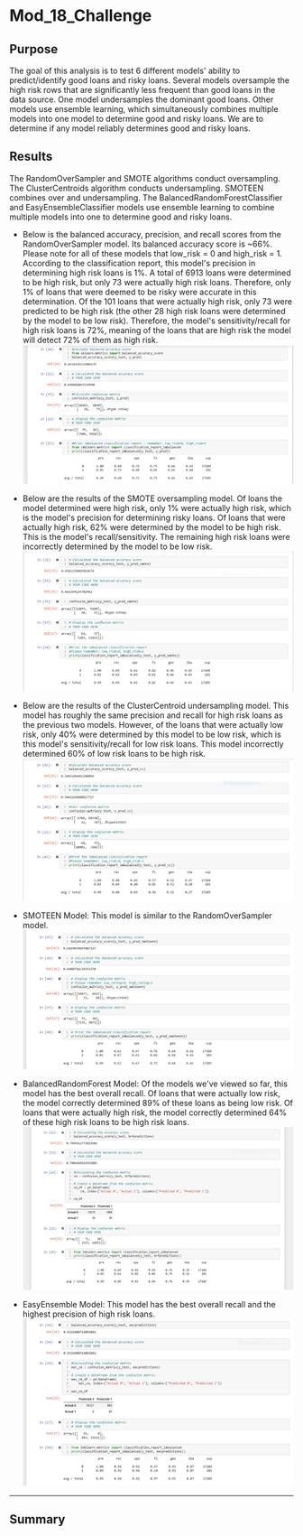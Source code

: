 # Mod_18_Challenge
## Purpose
The goal of this analysis is to test 6 different models' ability to predict/identify good loans and risky loans. Several models oversample the high risk rows that are significantly less frequent than good loans in the data source. One model undersamples the dominant good loans. Other models use ensemble learning, which simultaneously combines multiple models into one model to determine good and risky loans. We are to determine if any model reliably determines good and risky loans. 

## Results
The RandomOverSampler and SMOTE algorithms conduct oversampling. The ClusterCentroids algorithm conducts undersampling. SMOTEEN combines over and undersampling. The BalancedRandomForestClassifier and EasyEnsembleClassifier models use ensemble learning to combine multiple models into one to determine good and risky loans.

 * Below is the balanced accuracy, precision, and recall scores from the RandomOverSampler model. Its balanced accuracy score is ~66%. Please note for all of these models that low_risk = 0 and high_risk = 1. According to the classification report, this model's precision in determining high risk loans is 1%. A total of 6913 loans were determined to be high risk, but only 73 were actually high risk loans. Therefore, only 1% of loans that were deemed to be risky were accurate in this determination. Of the 101 loans that were actually high risk, only 73 were predicted to be high risk (the other 28 high risk loans were determined by the model to be low risk). Therefore, the model's sensitivity/recall for high risk loans is 72%, meaning of the loans that are high risk the model will detect 72% of them as high risk. 
 ![RandomOverSampler_Results.png](https://github.com/tylerwe19/Mod_18_Challenge/blob/main/RandomOverSampler_Results.PNG)
 
 
 * Below are the results of the SMOTE oversampling model. Of loans the model determined were high risk, only 1% were actually high risk, which is the model's precision for determining risky loans. Of loans that were actually high risk, 62% were determined by the model to be high risk. This is the model's recall/sensitivity. The remaining high risk loans were incorrectly determined by the model to be low risk.
 ![SMOTE_Results.png](https://github.com/tylerwe19/Mod_18_Challenge/blob/main/SMOTE_Results.PNG)
 
 
 * Below are the results of the ClusterCentroid undersampling model. This model has roughly the same precision and recall for high risk loans as the previous two models. However, of the loans that were actually low risk, only 40% were determined by this model to be low risk, which is this model's sensitivity/recall for low risk loans. This model incorrectly determined 60% of low risk loans to be high risk. 
 ![Undersampling_ClusterCentroids_Results.png](https://github.com/tylerwe19/Mod_18_Challenge/blob/main/Undersampling_ClusterCentroids_Results.PNG)
 
 
 * SMOTEEN Model: This model is similar to the RandomOverSampler model. 
 ![SMOTEEN_Results.png](https://github.com/tylerwe19/Mod_18_Challenge/blob/main/SMOTEEN_Results.PNG)
 
 
 * BalancedRandomForest Model: Of the models we've viewed so far, this model has the best overall recall. Of loans that were actually low risk, the model correctly determined 89% of these loans as being low risk. Of loans that were actually high risk, the model correctly determined 64% of these high risk loans to be high risk loans. 
 ![BalancedRandomForest_Results.png](https://github.com/tylerwe19/Mod_18_Challenge/blob/main/BalancedRandomForest_Results.PNG)
 
 
 * EasyEnsemble Model: This model has the best overall recall and the highest precision of high risk loans. 
 ![EasyEnsemble_Results.png](https://github.com/tylerwe19/Mod_18_Challenge/blob/main/EasyEnsemble_Results.PNG)
 
 --- 
 
## Summary


